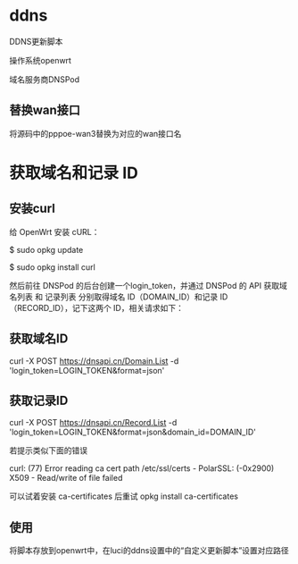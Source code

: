 # ddns

DDNS更新脚本

操作系统openwrt

域名服务商DNSPod

## 替换wan接口
将源码中的pppoe-wan3替换为对应的wan接口名

# 获取域名和记录 ID

## 安装curl

给 OpenWrt 安装 cURL：



$ sudo opkg update

$ sudo opkg install curl





然后前往 DNSPod 的后台创建一个login_token，并通过 DNSPod 的 API 获取域名列表 和 记录列表 分别取得域名 ID（DOMAIN_ID）和记录 ID（RECORD_ID），记下这两个 ID，相关请求如下：



## 获取域名ID
curl -X POST https://dnsapi.cn/Domain.List -d 'login_token=LOGIN_TOKEN&format=json'
## 获取记录ID
curl -X POST https://dnsapi.cn/Record.List -d 'login_token=LOGIN_TOKEN&format=json&domain_id=DOMAIN_ID'





若提示类似下面的错误



curl: (77) Error reading ca cert path /etc/ssl/certs - PolarSSL: (-0x2900) X509 - Read/write of file failed





可以试着安装 ca-certificates 后重试
opkg install ca-certificates

## 使用
将脚本存放到openwrt中，在luci的ddns设置中的“自定义更新脚本”设置对应路径
